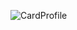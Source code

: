 ![CardProfile](https://github.com/Kyaa-A/CardProfile/assets/38740041/2dd35e75-521e-4444-875f-9ddb7f048c04)
